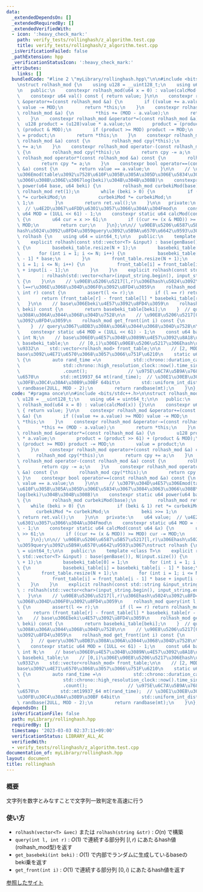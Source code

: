 ```yaml
---
data:
  _extendedDependsOn: []
  _extendedRequiredBy: []
  _extendedVerifiedWith:
  - icon: ':heavy_check_mark:'
    path: verify_tests/rollinghash/z_algorithm.test.cpp
    title: verify_tests/rollinghash/z_algorithm.test.cpp
  _isVerificationFailed: false
  _pathExtension: hpp
  _verificationStatusIcon: ':heavy_check_mark:'
  attributes:
    links: []
  bundledCode: "#line 2 \"myLibrary/rollinghash.hpp\"\n\n#include <bits/stdc++.h>\n\
    \nstruct rolhash_mod {\n    using u128 = __uint128_t;\n    using u64 = uint64_t;\n\
    \n   public:\n    constexpr rolhash_mod(u64 x = 0) : value(calcMod(x)) {}\n\n\
    \    constexpr u64 val() const { return value; }\n\n    constexpr rolhash_mod\
    \ &operator+=(const rolhash_mod &a) {\n        if ((value += a.value) >= MOD)\
    \ value -= MOD;\n        return *this;\n    }\n    constexpr rolhash_mod &operator-=(const\
    \ rolhash_mod &a) {\n        *this += (MOD - a.value);\n        return *this;\n\
    \    }\n    constexpr rolhash_mod &operator*=(const rolhash_mod &a) {\n      \
    \  u128 product = (u128)value * a.value;\n        product = (product >> 61) +\
    \ (product & MOD);\n        if (product >= MOD) product -= MOD;\n        value\
    \ = product;\n        return *this;\n    }\n    constexpr rolhash_mod operator+(const\
    \ rolhash_mod &a) const {\n        rolhash_mod cpy(*this);\n        return cpy\
    \ += a;\n    }\n    constexpr rolhash_mod operator-(const rolhash_mod &a) const\
    \ {\n        rolhash_mod cpy(*this);\n        return cpy -= a;\n    }\n    constexpr\
    \ rolhash_mod operator*(const rolhash_mod &a) const {\n        rolhash_mod cpy(*this);\n\
    \        return cpy *= a;\n    }\n    constexpr bool operator==(const rolhash_mod\
    \ &a) const {\n        return value == a.value;\n    }\n\n    // \u3079\u304D\u4E57\
    \u306Emod(table\u3092\u7528\u610F\u305B\u305A\u305D\u306E\u5834\u3067\u3084\u3063\
    \u3066\u308B\u306E\u3067log(beki)\u304B\u304B\u308B)\n    constexpr static u64\
    \ power(u64 base, u64 beki) {\n        rolhash_mod curbekiMod(base);\n       \
    \ rolhash_mod ret(1);\n        while (beki > 0) {\n            if (beki & 1) ret\
    \ *= curbekiMod;\n            curbekiMod *= curbekiMod;\n            beki >>=\
    \ 1;\n        }\n        return ret.val();\n    }\n\n   private:\n    u64 value;\
    \  // \u4E2D\u3067\u4FDD\u6301\u3057\u3066\u304A\u304Fmod\n    constexpr static\
    \ u64 MOD = (1ULL << 61) - 1;\n    constexpr static u64 calcMod(const u64 &x)\
    \ {\n        u64 cur = x >> 61;\n        if ((cur += (x & MOD)) >= MOD) cur -=\
    \ MOD;\n        return cur;\n    }\n};\n\n// \u90E8\u5206\u6587\u5B57\u5217[l,r)\u306E\
    hash\u5024\u3092\u8FD4\u3059query\u3092\u5B9A\u6570\u6642\u9593\u3067\nstruct\
    \ rolhash {\n    using u64 = uint64_t;\n\n   public:\n    template <class T>\n\
    \    explicit rolhash(const std::vector<T> &input) : base(genBase()), N(input.size())\
    \ {\n        basebeki_table.resize(N + 1);\n        basebeki_table[0] = 1;\n \
    \       for (int i = 1; i <= N; i++) {\n            basebeki_table[i] = basebeki_table[i\
    \ - 1] * base;\n        }\n        front_table.resize(N + 1);\n        for (int\
    \ i = 1; i <= N; i++) {\n            front_table[i] = front_table[i - 1] * base\
    \ + input[i - 1];\n        }\n    }\n    explicit rolhash(const std::string &input_string)\n\
    \        : rolhash(std::vector<char>(input_string.begin(), input_string.end()))\
    \ {\n    }\n\n    // \u90E8\u5206\u5217[l,r)\u306Ehash\u5024\u3092\u8FD4\u3059\
    \ l==r\u306E\u3068\u304D\u306F0\u3092\u8FD4\u3059\n    rolhash_mod query(int l,\
    \ int r) const {\n        assert(l <= r);\n        if (l == r) return rolhash_mod(0);\n\
    \        return (front_table[r] - front_table[l] * basebeki_table[r - l]);\n \
    \   }\n\n    // base\u306Ebeki\u4E57\u3092\u8FD4\u3059\n    rolhash_mod get_basebeki(int\
    \ beki) const {\n        return basebeki_table[beki];\n    }  // query\u3067\u8DB3\
    \u308A\u306A\u3044\u3068\u304D\u7528\n\n    // \u90E8\u5206\u5217[0,i)\u306Ehash\u5024\
    \u3092\u8FD4\u3059\n    rolhash_mod get_front(int i) const {\n        return front_table[i];\n\
    \    }  // query\u3067\u8DB3\u308A\u306A\u3044\u3068\u304D\u7528\n\n   private:\n\
    \    constexpr static u64 MOD = (1ULL << 61) - 1;\n    const u64 base;\n    const\
    \ int N;\n    // base\u306E0\u4E57\u304B\u3089N\u4E57\u3092\u8A18\u9332\n    std::vector<rolhash_mod>\
    \ basebeki_table;\n    // [0,i)\u306E\u90E8\u5206\u5217\u306Ehash\u5024\u3092\u8A18\
    \u9332\n    std::vector<rolhash_mod> front_table;\n\n    // [2, MOD - 2]\u306E\
    base\u3092\u4E71\u6570\u3068\u3057\u3066\u751F\u6210\n    static u64 genBase()\
    \ {\n        auto rand_time =\n            std::chrono::duration_cast<std::chrono::nanoseconds>(\n\
    \                std::chrono::high_resolution_clock::now().time_since_epoch())\n\
    \                .count();               // \u975E\u6C7A\u5B9A\u7684\u306A\u4E71\
    \u6570\n        std::mt19937_64 mt(rand_time);  // \u30E1\u30EB\u30BB\u30F3\u30CC\
    \u30FB\u30C4\u30A4\u30B9\u30BF 64bit\n        std::uniform_int_distribution<u64>\
    \ randbase(2ULL, MOD - 2);\n        return randbase(mt);\n    }\n};\n"
  code: "#pragma once\n\n#include <bits/stdc++.h>\n\nstruct rolhash_mod {\n    using\
    \ u128 = __uint128_t;\n    using u64 = uint64_t;\n\n   public:\n    constexpr\
    \ rolhash_mod(u64 x = 0) : value(calcMod(x)) {}\n\n    constexpr u64 val() const\
    \ { return value; }\n\n    constexpr rolhash_mod &operator+=(const rolhash_mod\
    \ &a) {\n        if ((value += a.value) >= MOD) value -= MOD;\n        return\
    \ *this;\n    }\n    constexpr rolhash_mod &operator-=(const rolhash_mod &a) {\n\
    \        *this += (MOD - a.value);\n        return *this;\n    }\n    constexpr\
    \ rolhash_mod &operator*=(const rolhash_mod &a) {\n        u128 product = (u128)value\
    \ * a.value;\n        product = (product >> 61) + (product & MOD);\n        if\
    \ (product >= MOD) product -= MOD;\n        value = product;\n        return *this;\n\
    \    }\n    constexpr rolhash_mod operator+(const rolhash_mod &a) const {\n  \
    \      rolhash_mod cpy(*this);\n        return cpy += a;\n    }\n    constexpr\
    \ rolhash_mod operator-(const rolhash_mod &a) const {\n        rolhash_mod cpy(*this);\n\
    \        return cpy -= a;\n    }\n    constexpr rolhash_mod operator*(const rolhash_mod\
    \ &a) const {\n        rolhash_mod cpy(*this);\n        return cpy *= a;\n   \
    \ }\n    constexpr bool operator==(const rolhash_mod &a) const {\n        return\
    \ value == a.value;\n    }\n\n    // \u3079\u304D\u4E57\u306Emod(table\u3092\u7528\
    \u610F\u305B\u305A\u305D\u306E\u5834\u3067\u3084\u3063\u3066\u308B\u306E\u3067\
    log(beki)\u304B\u304B\u308B)\n    constexpr static u64 power(u64 base, u64 beki)\
    \ {\n        rolhash_mod curbekiMod(base);\n        rolhash_mod ret(1);\n    \
    \    while (beki > 0) {\n            if (beki & 1) ret *= curbekiMod;\n      \
    \      curbekiMod *= curbekiMod;\n            beki >>= 1;\n        }\n       \
    \ return ret.val();\n    }\n\n   private:\n    u64 value;  // \u4E2D\u3067\u4FDD\
    \u6301\u3057\u3066\u304A\u304Fmod\n    constexpr static u64 MOD = (1ULL << 61)\
    \ - 1;\n    constexpr static u64 calcMod(const u64 &x) {\n        u64 cur = x\
    \ >> 61;\n        if ((cur += (x & MOD)) >= MOD) cur -= MOD;\n        return cur;\n\
    \    }\n};\n\n// \u90E8\u5206\u6587\u5B57\u5217[l,r)\u306Ehash\u5024\u3092\u8FD4\
    \u3059query\u3092\u5B9A\u6570\u6642\u9593\u3067\nstruct rolhash {\n    using u64\
    \ = uint64_t;\n\n   public:\n    template <class T>\n    explicit rolhash(const\
    \ std::vector<T> &input) : base(genBase()), N(input.size()) {\n        basebeki_table.resize(N\
    \ + 1);\n        basebeki_table[0] = 1;\n        for (int i = 1; i <= N; i++)\
    \ {\n            basebeki_table[i] = basebeki_table[i - 1] * base;\n        }\n\
    \        front_table.resize(N + 1);\n        for (int i = 1; i <= N; i++) {\n\
    \            front_table[i] = front_table[i - 1] * base + input[i - 1];\n    \
    \    }\n    }\n    explicit rolhash(const std::string &input_string)\n       \
    \ : rolhash(std::vector<char>(input_string.begin(), input_string.end())) {\n \
    \   }\n\n    // \u90E8\u5206\u5217[l,r)\u306Ehash\u5024\u3092\u8FD4\u3059 l==r\u306E\
    \u3068\u304D\u306F0\u3092\u8FD4\u3059\n    rolhash_mod query(int l, int r) const\
    \ {\n        assert(l <= r);\n        if (l == r) return rolhash_mod(0);\n   \
    \     return (front_table[r] - front_table[l] * basebeki_table[r - l]);\n    }\n\
    \n    // base\u306Ebeki\u4E57\u3092\u8FD4\u3059\n    rolhash_mod get_basebeki(int\
    \ beki) const {\n        return basebeki_table[beki];\n    }  // query\u3067\u8DB3\
    \u308A\u306A\u3044\u3068\u304D\u7528\n\n    // \u90E8\u5206\u5217[0,i)\u306Ehash\u5024\
    \u3092\u8FD4\u3059\n    rolhash_mod get_front(int i) const {\n        return front_table[i];\n\
    \    }  // query\u3067\u8DB3\u308A\u306A\u3044\u3068\u304D\u7528\n\n   private:\n\
    \    constexpr static u64 MOD = (1ULL << 61) - 1;\n    const u64 base;\n    const\
    \ int N;\n    // base\u306E0\u4E57\u304B\u3089N\u4E57\u3092\u8A18\u9332\n    std::vector<rolhash_mod>\
    \ basebeki_table;\n    // [0,i)\u306E\u90E8\u5206\u5217\u306Ehash\u5024\u3092\u8A18\
    \u9332\n    std::vector<rolhash_mod> front_table;\n\n    // [2, MOD - 2]\u306E\
    base\u3092\u4E71\u6570\u3068\u3057\u3066\u751F\u6210\n    static u64 genBase()\
    \ {\n        auto rand_time =\n            std::chrono::duration_cast<std::chrono::nanoseconds>(\n\
    \                std::chrono::high_resolution_clock::now().time_since_epoch())\n\
    \                .count();               // \u975E\u6C7A\u5B9A\u7684\u306A\u4E71\
    \u6570\n        std::mt19937_64 mt(rand_time);  // \u30E1\u30EB\u30BB\u30F3\u30CC\
    \u30FB\u30C4\u30A4\u30B9\u30BF 64bit\n        std::uniform_int_distribution<u64>\
    \ randbase(2ULL, MOD - 2);\n        return randbase(mt);\n    }\n};"
  dependsOn: []
  isVerificationFile: false
  path: myLibrary/rollinghash.hpp
  requiredBy: []
  timestamp: '2023-03-03 02:37:11+09:00'
  verificationStatus: LIBRARY_ALL_AC
  verifiedWith:
  - verify_tests/rollinghash/z_algorithm.test.cpp
documentation_of: myLibrary/rollinghash.hpp
layout: document
title: rollinghash
---
```


### 概要
文字列を数字とみなすことで文字列一致判定を高速に行う

### 使い方
- `rolhash(vector<T> &vec)` または `rolhash(string &str)` : $O(n)$ で構築  
- `query(int l, int r)` :  $O(1)$ で連続する部分列 $[l, r)$ にあたるhash値(rolhash_mod型)を返す  
- `get_basebeki(int beki)` : $O(1)$ で内部でランダムに生成しているbaseのbeki乗を返す  
- `get_front(int i)` : $O(1)$ で連続する部分列 $[0, i)$ にあたるhash値を返す

[参照したサイト](https://qiita.com/keymoon/items/11fac5627672a6d6a9f6)
